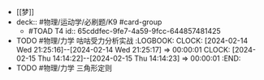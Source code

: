 - [[梦]]
- deck:: #物理/运动学/必刷题/K9 #card-group
	- #TOAD T4
	  id:: 65cddfec-9fe7-4a59-9fcc-644857481425
- TODO #物理/力学 咕咕受力分析实战
  :LOGBOOK:
  CLOCK: [2024-02-14 Wed 21:25:16]--[2024-02-14 Wed 21:25:17] =>  00:00:01
  CLOCK: [2024-02-15 Thu 14:14:22]--[2024-02-15 Thu 14:14:23] =>  00:00:01
  :END:
- TODO #物理/力学 三角形定则